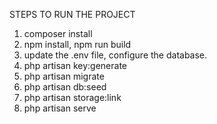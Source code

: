 STEPS TO RUN THE PROJECT

1. composer install 
2. npm install, npm run build
3. update the .env file, configure the database.
4. php artisan key:generate
5. php artisan migrate
6. php artisan db:seed
7. php artisan storage:link
8. php artisan serve

